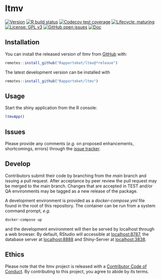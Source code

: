 
# ltmv

<!-- badges: start -->
[![Version](https://img.shields.io/github/v/release/rapporteket/ltmv?sort=semver)](https://github.com/rapporteket/ltmv/releases)
[![R build status](https://github.com/rapporteket/ltmv/workflows/R-CMD-check/badge.svg)](https://github.com/rapporteket/ltmv/actions)
[![Codecov test coverage](https://codecov.io/gh/Rapporteket/ltmv/branch/main/graph/badge.svg)](https://codecov.io/gh/Rapporteket/ltmv?branch=main)
[![Lifecycle: maturing](https://img.shields.io/badge/lifecycle-maturing-blue.svg)](https://www.tidyverse.org/lifecycle/#maturing)
[![License: GPL v3](https://img.shields.io/badge/License-GPLv3-blue.svg)](https://www.gnu.org/licenses/gpl-3.0)
[![GitHub open issues](https://img.shields.io/github/issues/rapporteket/ltmv.svg)](https://github.com/rapporteket/ltmv/issues)
[![Doc](https://img.shields.io/badge/Doc--grey.svg)](https://rapporteket.github.io/ltmv/)
<!-- badges: end -->


## Installation

You can install the released version of ltmv from [GitHub](https://github.com/Rapporteket/ltmv) with:

```r
remotes::install_github("Rapporteket/ltmv@*release")
```
The latest development version can be installed with
```r
remotes::install_github("Rapporteket/ltmv")
```

## Usage
Start the shiny application from the R console:
```r
ltmvApp()
```

## Issues
Please provide any comments (_e.g._ on proposed enhancements, shortcomings, errors) through the [issue tracker](https://github.com/Rapporteket/ltmv/issues).


## Develop
Contributors submit their code by branching from the _main_ branch and issuing a pull request. After acceptance by peer review the pull request may be merged to the main branch. Changes that are accepted in TEST and/or QA environments may be tagged as a new release of the package.

A development environment is provided as a _docker-compose.yml_ file found in the root of this repository. The container can be run from a system command prompt, _e.g._
```bash
docker-compose up
```
and the development environment will then be served by localhost through a web browser. By default, RStudio will accessible at [localhost:8787](http://localhost:8787), the database server at [localhost:8888](http://localhost:8888) and Shiny-Server at [localhost:3838](http://localhost:3838).

## Ethics
Please note that the ltmv project is released with a [Contributor Code of Conduct](https://contributor-covenant.org/version/2/0/CODE_OF_CONDUCT.html). By contributing to this project, you agree to abide by its terms.

